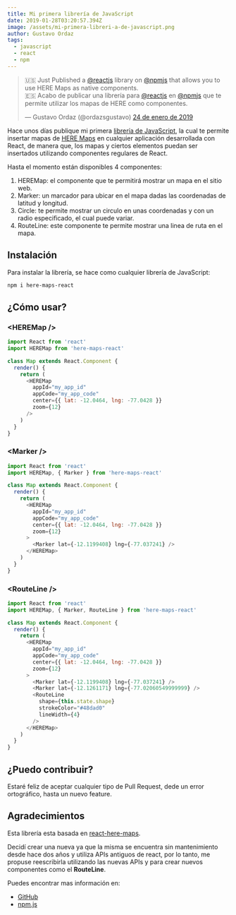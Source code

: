 ```yaml
---
title: Mi primera librería de JavaScript
date: 2019-01-28T03:20:57.394Z
image: /assets/mi-primera-libreri-a-de-javascript.png
author: Gustavo Ordaz
tags:
  - javascript
  - react
  - npm
---
```

<blockquote class="twitter-tweet" data-lang="es"><p lang="es" dir="ltr">🇺🇸 Just Published a <a href="https://twitter.com/reactjs?ref_src=twsrc%5Etfw">@reactjs</a> library on <a href="https://twitter.com/npmjs?ref_src=twsrc%5Etfw">@npmjs</a> that allows you to use HERE Maps as native components.<br>🇪🇸 Acabo de publicar una librería para <a href="https://twitter.com/reactjs?ref_src=twsrc%5Etfw">@reactjs</a> en <a href="https://twitter.com/npmjs?ref_src=twsrc%5Etfw">@npmjs</a> que te permite utilizar los mapas de HERE como componentes.</p>&mdash; Gustavo Ordaz (@ordazsgustavo) <a href="https://twitter.com/ordazsgustavo/status/1088442213439324160?ref_src=twsrc%5Etfw">24 de enero de 2019</a></blockquote>

Hace unos días publique mi primera [librería de JavaScript](https://www.npmjs.com/package/here-maps-react), la cual te permite insertar mapas de [HERE Maps](https://www.here.com/) en cualquier aplicación desarrollada con React, de manera que, los mapas y ciertos elementos puedan ser insertados utilizando componentes regulares de React.

Hasta el momento están disponibles 4 componentes:

 1. HEREMap: el componente que te permitirá mostrar un mapa en el sitio web.
 2. Marker: un marcador para ubicar en el mapa dadas las coordenadas de latitud y longitud.
 3. Circle: te permite mostrar un circulo en unas coordenadas y con un radio especificado, el cual puede variar.
 4. RouteLine: este componente te permite mostrar una linea de ruta en el mapa.

## Instalación

Para instalar la librería, se hace como cualquier librería de JavaScript:

```bash
npm i here-maps-react
```

## ¿Cómo usar?

### \<HEREMap />

```js
import React from 'react'
import HEREMap from 'here-maps-react'

class Map extends React.Component {
  render() {
    return (
      <HEREMap
        appId="my_app_id"
        appCode="my_app_code"
        center={{ lat: -12.0464, lng: -77.0428 }}
        zoom={12}
      />
    )
  }
}
```

### \<Marker />

```js
import React from 'react'
import HEREMap, { Marker } from 'here-maps-react'

class Map extends React.Component {
  render() {
    return (
      <HEREMap
        appId="my_app_id"
        appCode="my_app_code"
        center={{ lat: -12.0464, lng: -77.0428 }}
        zoom={12}
      >
        <Marker lat={-12.1199408} lng={-77.037241} />
      </HEREMap>
    )
  }
}
```

### \<RouteLine />

```js
import React from 'react'
import HEREMap, { Marker, RouteLine } from 'here-maps-react'

class Map extends React.Component {
  render() {
    return (
      <HEREMap
        appId="my_app_id"
        appCode="my_app_code"
        center={{ lat: -12.0464, lng: -77.0428 }}
        zoom={12}
      >
        <Marker lat={-12.1199408} lng={-77.037241} />
        <Marker lat={-12.1261171} lng={-77.02060549999999} />
        <RouteLine
          shape={this.state.shape}
          strokeColor="#48dad0"
          lineWidth={4}
        />
      </HEREMap>
    )
  }
}
```

## ¿Puedo contribuir?

Estaré feliz de aceptar cualquier tipo de Pull Request, dede un error ortográfico, hasta un nuevo feature.

## Agradecimientos

Esta librería esta basada en [react-here-maps](https://github.com/Josh-ES/react-here-maps).

Decidí crear una nueva ya que la misma se encuentra sin mantenimiento desde hace dos años y utiliza APIs antiguos de react, por lo tanto, me propuse reescribirla utilizando las nuevas APIs y para crear nuevos componentes como el **RouteLine**.

Puedes encontrar mas información en:

 - [GitHub](https://github.com/ordazgustavo/here-maps-react)
 - [npm.js](https://www.npmjs.com/package/here-maps-react)
